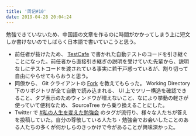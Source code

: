 ```yaml
---
title: '周记#10'
date: 2019-04-28 20:04:24
---
```

勉強できていないため、中国語の文章を作るのに時間がかかってしまう上に短文しか書けないのでしばらく日本語で書いていこうと思う。
- 前任者が抜けたため、 [TestCafe](https://devexpress.github.io/testcafe/) で書かれた自動テストのコードを引き継ぐことになった。前任者から直接引き継ぎの説明を受けていた先輩から、説明なしにテストコードを渡されている事実に若干戸惑っているが、割り切って自由にやらせてもらおうと思う。
- 同僚から、 Git クライアントの [Fork](https://git-fork.com) を教えてもらった。 Working Directory 下のリポジトリが全て自動で読み込まれる、 UI 上でツリー構造を確認できること、タブ表示のためウィンドウが増えないこと、なにより挙動の軽さが使っていて便利なため、 SourceTree から乗り換えることにした。
- Twitter で [#私の人生を変えた勉強会](https://twitter.com/hashtag/私の人生を変えた勉強会?src=hash) のタグが流行り、様々な人たちが答えを投稿していた。自分の尊敬している人たち・勉強会でお会いしたことのある人たちの多くが何かしらのきっかけで今があることが興味深かった。